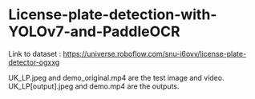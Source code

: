 # License-plate-detection-with-YOLOv7-and-PaddleOCR

Link to dataset : https://universe.roboflow.com/snu-i6ovv/license-plate-detector-ogxxg

UK_LP.jpeg and demo_original.mp4 are the test image and video.
UK_LP[output].jpeg and demo.mp4 are the outputs.


